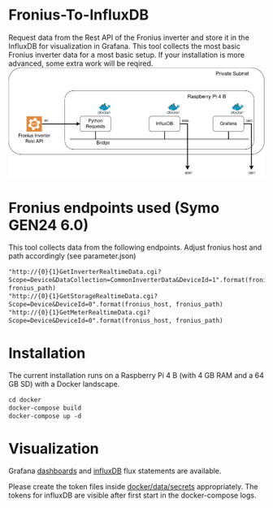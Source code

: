 # Fronius-To-InfluxDB

Request data from the Rest API of the Fronius inverter and store it in the 
InfluxDB for visualization in Grafana. This tool collects the most basic 
Fronius inverter data for a most basic setup. If your installation is 
more advanced, some extra work will be reqired. 
![Architecture](pics/FroniusAPP.jpg)


# Fronius endpoints used (Symo GEN24 6.0)
This tool collects data from the following endpoints. 
Adjust fronius host and path accordingly (see parameter.json)

    "http://{0}{1}GetInverterRealtimeData.cgi?Scope=Device&DataCollection=CommonInverterData&DeviceId=1".format(fronius_host, fronius_path)
    "http://{0}{1}GetStorageRealtimeData.cgi?Scope=Device&DeviceId=0".format(fronius_host, fronius_path)
    "http://{0}{1}GetMeterRealtimeData.cgi?Scope=Device&DeviceId=0".format(fronius_host, fronius_path)

# Installation 
The current installation runs on a Raspberry Pi 4 B (with 4 GB RAM and a 64 GB SD)
with a Docker landscape. 

    cd docker
    docker-compose build
    docker-compose up -d

# Visualization
Grafana 
[dashboards](https://github.com/Tamburasca/fronius2influx/blob/833969887f417cd0a51fba7c583c9fab22594d61/docker/data/grafana/etc/grafana/provisioning/dashboards) 
and 
[influxDB](https://github.com/Tamburasca/fronius2influx/blob/833969887f417cd0a51fba7c583c9fab22594d61/docker/data/influxdb2/explorer) flux statements are available. 

Please create the token files inside 
[docker/data/secrets](https://github.com/Tamburasca/fronius2influx/blob/426322986a35a77106e53a78811118613b7ca29a/docker/data/secrets) 
appropriately. The tokens for influxDB are visible after first start in the 
docker-compose logs.
